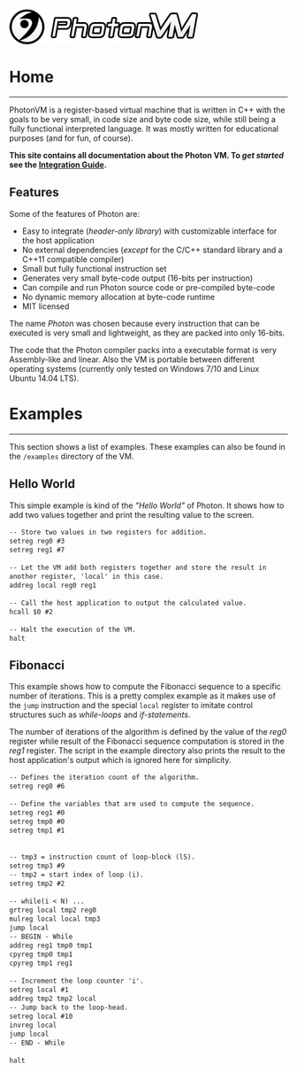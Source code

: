 ![PhotonVM_Logo](images/Photon_Logo_Text.png?raw=true)

# Home #
---------------------

PhotonVM is a register-based virtual machine that is written in C++ with the goals to be very small, in code size and byte code size, while still being a fully functional interpreted language. It was mostly written for educational purposes (and for fun, of course). 

**This site contains all documentation about the Photon VM. To *get started* see the [Integration Guide](manual/integration-guide.md "Integration Guide").**

Features
--------

Some of the features of Photon are:

- Easy to integrate (*header-only library*) with customizable interface for the host application
- No external dependencies (*except* for the C/C++ standard library and a C++11 compatible compiler)
- Small but fully functional instruction set
- Generates very small byte-code output (16-bits per instruction)
- Can compile and run Photon source code or pre-compiled byte-code
- No dynamic memory allocation at byte-code runtime
- MIT licensed


The name *Photon* was chosen because every instruction that can be executed is very small and lightweight, as they  are packed into only 16-bits. 

The code that the Photon compiler packs into a executable format is very Assembly-like and linear. Also the VM is portable between different operating systems (currently only tested on Windows 7/10 and Linux Ubuntu 14.04 LTS).


# Examples #
------------

This section shows a list of examples. These examples can also be found in the `/examples` directory of the VM.

Hello World
-----------

This simple example is kind of the *"Hello World"* of Photon. It shows how to add two values together and print the resulting value to the screen.

	-- Store two values in two registers for addition.
	setreg reg0 #3
	setreg reg1 #7

	-- Let the VM add both registers together and store the result in another register, 'local' in this case.
	addreg local reg0 reg1
	
	-- Call the host application to output the calculated value.
	hcall $0 #2
	
	-- Halt the execution of the VM.
	halt 

Fibonacci
---------

This example shows how to compute the Fibonacci sequence to a specific number of iterations.
This is a pretty complex example as it makes use of the `jump` instruction and the special `local` register to imitate control structures such as *while-loops* and *if-statements*. 

The number of iterations of the algorithm is defined by the value of the *reg0* register while result of the Fibonacci sequence computation is stored in the *reg1* register. The script in the example directory also prints the result to the host application's output which is ignored here for simplicity.


	-- Defines the iteration count of the algorithm.
	setreg reg0 #6
	
	-- Define the variables that are used to compute the sequence.
	setreg reg1 #0
	setreg tmp0 #0
	setreg tmp1 #1
	
	
	-- tmp3 = instruction count of loop-block (lS).
	setreg tmp3 #9
	-- tmp2 = start index of loop (i).
	setreg tmp2 #2
	
	-- while(i < N) ...
	grtreg local tmp2 reg0
	mulreg local local tmp3
	jump local
	-- BEGIN - While
	addreg reg1 tmp0 tmp1
	cpyreg tmp0 tmp1
	cpyreg tmp1 reg1
	
	-- Increment the loop counter 'i'.
	setreg local #1
	addreg tmp2 tmp2 local
	-- Jump back to the loop-head.
	setreg local #10
	invreg local
	jump local
	-- END - While
	
	halt 